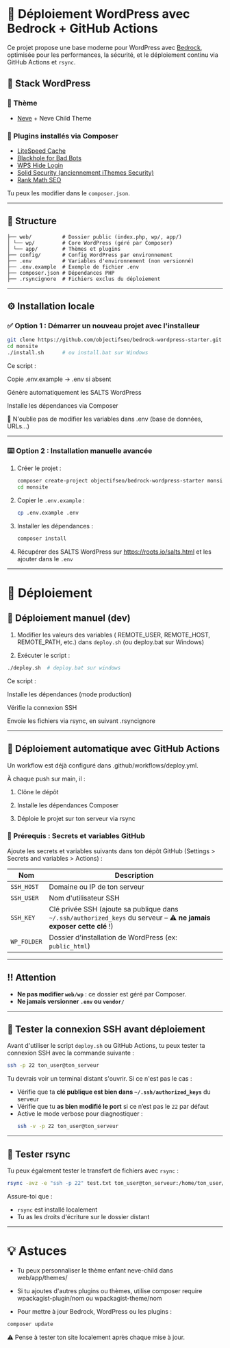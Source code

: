 # 🎯 Déploiement WordPress avec Bedrock + GitHub Actions

Ce projet propose une base moderne pour WordPress avec [Bedrock](https://roots.io/bedrock/), optimisée pour les performances, la sécurité, et le déploiement continu via GitHub Actions et `rsync`.


## 🧩 Stack WordPress

### 🎨 Thème
- [Neve](https://themeisle.com/themes/neve/) + Neve Child Theme

### 🔌 Plugins installés via Composer
- [LiteSpeed Cache](https://www.litespeedtech.com/products/cache-plugins/wordpress-acceleration)
- [Blackhole for Bad Bots](https://wordpress.org/plugins/blackhole-bad-bots/)
- [WPS Hide Login](https://wordpress.org/plugins/wps-hide-login/)
- [Solid Security (anciennement iThemes Security)](https://wordpress.org/plugins/better-wp-security/)
- [Rank Math SEO](https://rankmath.com/)

Tu peux les modifier dans le `composer.json`.

---

## 🧱 Structure

```
├── web/          # Dossier public (index.php, wp/, app/)
│ └── wp/         # Core WordPress (géré par Composer)
│ └── app/        # Thèmes et plugins
├── config/       # Config WordPress par environnement
├── .env          # Variables d'environnement (non versionné)
├── .env.example  # Exemple de fichier .env
├── composer.json # Dépendances PHP
├── .rsyncignore  # Fichiers exclus du déploiement
```

---

## ⚙️ Installation locale

### ✅ Option 1 : Démarrer un nouveau projet avec l'installeur

```bash
git clone https://github.com/objectifseo/bedrock-wordpress-starter.git monsite
cd monsite
./install.sh      # ou install.bat sur Windows
```

Ce script :

Copie .env.example → .env si absent

Génère automatiquement les SALTS WordPress

Installe les dépendances via Composer

🔐 N'oublie pas de modifier les variables dans .env (base de données, URLs…)

---

### ⌨️ Option 2 : Installation manuelle avancée

1. Créer le projet :
   ```bash
   composer create-project objectifseo/bedrock-wordpress-starter monsite
   cd monsite
   ```

2. Copier le `.env.example` :
   ```bash
   cp .env.example .env
   ```

3. Installer les dépendances :
   ```bash
   composer install
   ```

4. Récupérer des SALTS WordPress sur https://roots.io/salts.html et les ajouter dans le `.env`
---

# 🚀 Déploiement

## 🧪 Déploiement manuel (dev)

1. Modifier les valeurs des variables ( REMOTE_USER, REMOTE_HOST, REMOTE_PATH, etc.) dans `deploy.sh` (ou deploy.bat sur Windows)

2. Exécuter le script :

```bash
./deploy.sh  # deploy.bat sur windows
```
Ce script :

Installe les dépendances (mode production)

Vérifie la connexion SSH

Envoie les fichiers via rsync, en suivant .rsyncignore

---

## 🤖 Déploiement automatique avec GitHub Actions

Un workflow est déjà configuré dans .github/workflows/deploy.yml.

À chaque push sur main, il :

1. Clône le dépôt

2. Installe les dépendances Composer

3. Déploie le projet sur ton serveur via rsync

### 🔐 Prérequis : Secrets et variables GitHub

Ajoute les secrets et variables suivants dans ton dépôt GitHub (Settings > Secrets and variables > Actions) :

| Nom | Description |
|---------------|-------------|
| `SSH_HOST`    | Domaine ou IP de ton serveur |
| `SSH_USER`    | Nom d'utilisateur SSH |
| `SSH_KEY`     | Clé privée SSH (ajoute sa publique dans `~/.ssh/authorized_keys` du serveur – ⚠️ **ne jamais exposer cette clé** !) |
| `WP_FOLDER`    | Dossier d'installation de WordPress (ex: `public_html`) |

---

## ‼️ Attention

- **Ne pas modifier `web/wp`** : ce dossier est géré par Composer.
- **Ne jamais versionner `.env` ou `vendor/`**

---

## 🧪 Tester la connexion SSH avant déploiement

Avant d'utiliser le script `deploy.sh` ou GitHub Actions, tu peux tester ta connexion SSH avec la commande suivante :

```bash
ssh -p 22 ton_user@ton_serveur
```

Tu devrais voir un terminal distant s'ouvrir. Si ce n'est pas le cas :

- Vérifie que ta **clé publique est bien dans `~/.ssh/authorized_keys`** du serveur
- Vérifie que tu **as bien modifié le port** si ce n’est pas le `22` par défaut
- Active le mode verbose pour diagnostiquer :  
  ```bash
  ssh -v -p 22 ton_user@ton_serveur
  ```

---

## 📡 Tester rsync

Tu peux également tester le transfert de fichiers avec `rsync` :

```bash
rsync -avz -e "ssh -p 22" test.txt ton_user@ton_serveur:/home/ton_user/test/
```

Assure-toi que :
- `rsync` est installé localement
- Tu as les droits d'écriture sur le dossier distant

---

# 💡 Astuces
- Tu peux personnaliser le thème enfant neve-child dans web/app/themes/

- Si tu ajoutes d'autres plugins ou thèmes, utilise composer require wpackagist-plugin/nom ou wpackagist-theme/nom

- Pour mettre à jour Bedrock, WordPress ou les plugins :

```bash
composer update
```
⚠️ Pense à tester ton site localement après chaque mise à jour.